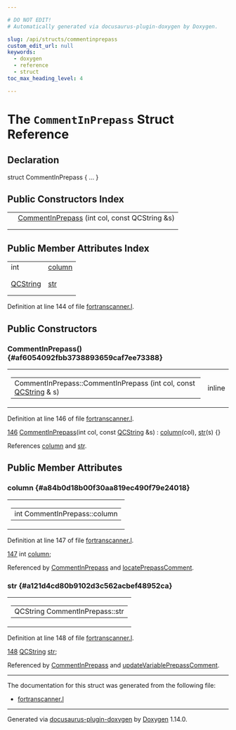 ```yaml
---

# DO NOT EDIT!
# Automatically generated via docusaurus-plugin-doxygen by Doxygen.

slug: /api/structs/commentinprepass
custom_edit_url: null
keywords:
  - doxygen
  - reference
  - struct
toc_max_heading_level: 4

---
```


<div class="doxyPage">

# The `CommentInPrepass` Struct Reference



## Declaration

<div class="doxyDeclaration">
struct CommentInPrepass { ... }
</div>

## Public Constructors Index

<table class="doxyMembersIndex">

<tr class="doxyMemberIndexItem">
<td class="doxyMemberIndexItemType" align="left" valign="top"></td>
<td class="doxyMemberIndexItemName" align="left" valign="top"><a href="#af6054092fbb3738893659caf7ee73388">CommentInPrepass</a> (int col, const QCString &amp;s)</td>
</tr>
<tr class="doxyMemberIndexDescription">
<td class="doxyMemberIndexDescriptionLeft"></td>
<td class="doxyMemberIndexDescriptionRight">
</td>
</tr>
<tr class="doxyMemberIndexSeparator">
<td class="doxyMemberIndexSeparator" colspan="2"></td>
</tr>

</table>

## Public Member Attributes Index

<table class="doxyMembersIndex">

<tr class="doxyMemberIndexItem">
<td class="doxyMemberIndexItemType" align="left" valign="top">int</td>
<td class="doxyMemberIndexItemName" align="left" valign="top"><a href="#a84b0d18b00f30aa819ec490f79e24018">column</a></td>
</tr>
<tr class="doxyMemberIndexDescription">
<td class="doxyMemberIndexDescriptionLeft"></td>
<td class="doxyMemberIndexDescriptionRight">
</td>
</tr>
<tr class="doxyMemberIndexSeparator">
<td class="doxyMemberIndexSeparator" colspan="2"></td>
</tr>

<tr class="doxyMemberIndexItem">
<td class="doxyMemberIndexItemType" align="left" valign="top"><a href="/web-doxygen/docs/api/classes/qcstring">QCString</a></td>
<td class="doxyMemberIndexItemName" align="left" valign="top"><a href="#a121d4cd80b9102d3c562acbef48952ca">str</a></td>
</tr>
<tr class="doxyMemberIndexDescription">
<td class="doxyMemberIndexDescriptionLeft"></td>
<td class="doxyMemberIndexDescriptionRight">
</td>
</tr>
<tr class="doxyMemberIndexSeparator">
<td class="doxyMemberIndexSeparator" colspan="2"></td>
</tr>

</table>


<p>Definition at line 144 of file <a href="/web-doxygen/docs/api/files/src/fortranscanner-l">fortranscanner.l</a>.</p>


<div class="doxySectionDef">

## Public Constructors

### CommentInPrepass() {#af6054092fbb3738893659caf7ee73388}

<div class="doxyMemberItem">
<div class="doxyMemberProto">
<table class="doxyMemberLabels">
<tr class="doxyMemberLabels">
<td class="doxyMemberLabelsLeft">
<table class="doxyMemberName">
<tr>
<td class="doxyMemberName">CommentInPrepass::CommentInPrepass (int col, const <a href="/web-doxygen/docs/api/classes/qcstring">QCString</a> &amp; s)</td>
</tr>
</table>
</td>
<td class="doxyMemberLabelsRight">
<span class="doxyMemberLabels">
<span class="doxyMemberLabel inline">inline</span>
</span>
</td>
</tr>
</table>
</div>
<div class="doxyMemberDoc">



<p>Definition at line 146 of file <a href="/web-doxygen/docs/api/files/src/fortranscanner-l">fortranscanner.l</a>.</p>


<div class="doxyProgramListing">

<div class="doxyCodeLine"><span class="doxyLineNumber"><a href="#af6054092fbb3738893659caf7ee73388">146</a></span><span class="doxyLineContent"><span class="doxyHighlight">  <a href="#af6054092fbb3738893659caf7ee73388">CommentInPrepass</a>(</span><span class="doxyHighlightKeywordType">int</span><span class="doxyHighlight"> col, </span><span class="doxyHighlightKeyword">const</span><span class="doxyHighlight"> <a href="/web-doxygen/docs/api/classes/qcstring">QCString</a> &amp;s) : <a href="#a84b0d18b00f30aa819ec490f79e24018">column</a>(col), <a href="#a121d4cd80b9102d3c562acbef48952ca">str</a>(s) {}</span></span></div>

</div>


<p>References <a href="#a84b0d18b00f30aa819ec490f79e24018">column</a> and <a href="#a121d4cd80b9102d3c562acbef48952ca">str</a>.</p>

</div>
</div>

</div>

<div class="doxySectionDef">

## Public Member Attributes

### column {#a84b0d18b00f30aa819ec490f79e24018}

<div class="doxyMemberItem">
<div class="doxyMemberProto">
<table class="doxyMemberLabels">
<tr class="doxyMemberLabels">
<td class="doxyMemberLabelsLeft">
<table class="doxyMemberName">
<tr>
<td class="doxyMemberName">int CommentInPrepass::column</td>
</tr>
</table>
</td>
</tr>
</table>
</div>
<div class="doxyMemberDoc">



<p>Definition at line 147 of file <a href="/web-doxygen/docs/api/files/src/fortranscanner-l">fortranscanner.l</a>.</p>


<div class="doxyProgramListing">

<div class="doxyCodeLine"><span class="doxyLineNumber"><a href="#a84b0d18b00f30aa819ec490f79e24018">147</a></span><span class="doxyLineContent"><span class="doxyHighlight">  </span><span class="doxyHighlightKeywordType">int</span><span class="doxyHighlight"> <a href="#a84b0d18b00f30aa819ec490f79e24018">column</a>;</span></span></div>

</div>


<p>Referenced by <a href="#af6054092fbb3738893659caf7ee73388">CommentInPrepass</a> and <a href="/web-doxygen/docs/api/files/src/fortranscanner-l/#a58823d73b17b4a3c6b782a7e14904c77">locatePrepassComment</a>.</p>

</div>
</div>

### str {#a121d4cd80b9102d3c562acbef48952ca}

<div class="doxyMemberItem">
<div class="doxyMemberProto">
<table class="doxyMemberLabels">
<tr class="doxyMemberLabels">
<td class="doxyMemberLabelsLeft">
<table class="doxyMemberName">
<tr>
<td class="doxyMemberName">QCString CommentInPrepass::str</td>
</tr>
</table>
</td>
</tr>
</table>
</div>
<div class="doxyMemberDoc">



<p>Definition at line 148 of file <a href="/web-doxygen/docs/api/files/src/fortranscanner-l">fortranscanner.l</a>.</p>


<div class="doxyProgramListing">

<div class="doxyCodeLine"><span class="doxyLineNumber"><a href="#a121d4cd80b9102d3c562acbef48952ca">148</a></span><span class="doxyLineContent"><span class="doxyHighlight">  <a href="/web-doxygen/docs/api/classes/qcstring">QCString</a> <a href="#a121d4cd80b9102d3c562acbef48952ca">str</a>;</span></span></div>

</div>


<p>Referenced by <a href="#af6054092fbb3738893659caf7ee73388">CommentInPrepass</a> and <a href="/web-doxygen/docs/api/files/src/fortranscanner-l/#a9e2f432a75f34796b2cdda24ee7cb9b0">updateVariablePrepassComment</a>.</p>

</div>
</div>

</div>

<hr/>

The documentation for this struct was generated from the following file:

<ul>
<li><a href="/web-doxygen/docs/api/files/src/fortranscanner-l">fortranscanner.l</a></li>
</ul>

<hr/>

<p class="doxyGeneratedBy">Generated via <a href="https://github.com/xpack/docusaurus-plugin-doxygen">docusaurus-plugin-doxygen</a> by <a href="https://www.doxygen.nl">Doxygen</a> 1.14.0.</p>

</div>
